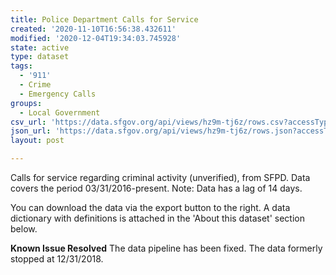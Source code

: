 ```yaml
---
title: Police Department Calls for Service
created: '2020-11-10T16:56:38.432611'
modified: '2020-12-04T19:34:03.745928'
state: active
type: dataset
tags:
  - '911'
  - Crime
  - Emergency Calls
groups:
  - Local Government
csv_url: 'https://data.sfgov.org/api/views/hz9m-tj6z/rows.csv?accessType=DOWNLOAD'
json_url: 'https://data.sfgov.org/api/views/hz9m-tj6z/rows.json?accessType=DOWNLOAD'
layout: post

---
```

Calls for service regarding criminal activity (unverified), from SFPD. Data covers the period 03/31/2016-present.  Note: Data has a lag of 14 days.

You can download the data via the export button to the right.  A data dictionary with definitions is attached in the 'About  this dataset' section below.

**Known Issue Resolved** The data pipeline has been fixed.  The data formerly stopped at 12/31/2018.

